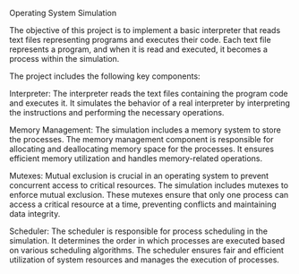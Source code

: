 Operating System Simulation

The objective of this project is to implement a basic interpreter that reads text files representing programs and executes their code. Each text file represents a program, and when it is read and executed, it becomes a process within the simulation.

The project includes the following key components:

Interpreter: The interpreter reads the text files containing the program code and executes it. It simulates the behavior of a real interpreter by interpreting the instructions and performing the necessary operations.

Memory Management: The simulation includes a memory system to store the processes. The memory management component is responsible for allocating and deallocating memory space for the processes. It ensures efficient memory utilization and handles memory-related operations.

Mutexes: Mutual exclusion is crucial in an operating system to prevent concurrent access to critical resources. The simulation includes mutexes to enforce mutual exclusion. These mutexes ensure that only one process can access a critical resource at a time, preventing conflicts and maintaining data integrity.

Scheduler: The scheduler is responsible for process scheduling in the simulation. It determines the order in which processes are executed based on various scheduling algorithms. The scheduler ensures fair and efficient utilization of system resources and manages the execution of processes.
